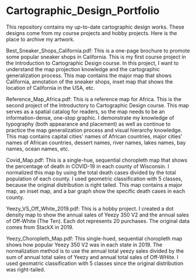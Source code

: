 # Cartographic_Design_Portfolio
This repository contains my up-to-date cartographic design works. These designs come from my course projects and hobby projects. Here is the place to archive my artwork.

Best_Sneaker_Shops_California.pdf: 
This is a one-page brochure to promote some popular sneaker shops in California. This is my first course project in the Introduction to Cartographic Design course. In this project, I want to understand the map projection knowledge and the cartographic generalization process. This map contains the major map that shows California, annotation of the sneaker shops, inset map that shows the location of California in the USA, etc.

Reference_Map_Africa.pdf: 
This is a reference map for Africa. This is the second project of the Introductory to Cartographic Design course. This map serves as a spatial catalog for readers, so the map needs to be an information-dense, one-stop graphic. I demonstrate my knowledge of typography (both appearance and placement) as well as continue to practice the map generalization process and visual hierarchy knowledge. This map contains capital cities' names of African countries, major cities' names of African countries, dessert names, river names, lakes names, bay names, ocean names, etc.

Covid_Map.pdf: 
This is a single-hue, sequential choropleth map that shows the percentage of death in COVID-19 in each county of Wisconsin. I normalized this map by using the total death cases divided by the total population of each county. I used geometric classification with 5 classes, because the original distribution is right tailed. This map contains a major map, an inset map, and a bar graph show the specific death cases in each county. 

Yeezy_VS_Off_White_2019.pdf: 
This is a hobby project. I created a dot density map to show the annual sales of Yeezy 350 V2 and the annual sales of Off-White (The Ten). Each dot represents 20 purchases. The original data comes from StackX in 2019. 

Yeezy_Choropleth_Map.pdf: 
This single-hued, sequential choropleth map shows how popular Yeezy 350 V2 was in each state in 2019. The normalization method is to use the annual total yeezy sales divided by the sum of annual total sales of Yeezy and annual total sales of Off-WHite. I used geomatric classification with 5 classes since the original distribution was right-tailed.
